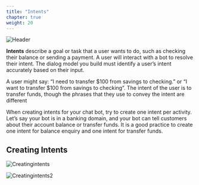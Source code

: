 ```yaml
---
title: "Intents"
chapter: true
weight: 20
---
```


![Header](/images/Intents.jpg)

**Intents** describe a goal or task that a user wants to do, such as checking their balance or sending a payment. A user will interact with a bot to resolve their intent. The dialog model you build must identify a user’s intent accurately based on their input.

A user might say: “I need to transfer $100 from savings to checking.” or “I want to transfer $100 from savings to checking”. The intent of the user is to transfer funds, though the phrases that they use to convey the intent are different

When creating intents for your chat bot, try to create one intent per activity. Let’s say your bot is in a banking domain, and your bot can tell customers about their account balance or transfer funds. It is a good practice to create one intent for balance enquiry and one intent for transfer funds.

## Creating Intents

![Creatingintents](/images/Intents1.PNG)


![Creatingintents2](/images/CreatingIntents22.PNG)

